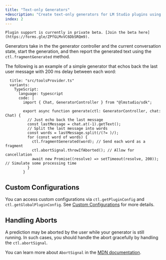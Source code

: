 ```yaml
---
title: "Text-only Generators"
+description: "Create text-only generators for LM Studio plugins using TypeScript"
index: 2
---
```


```lms_private_beta
Plugin support is currently in private beta. [Join the beta here](https://forms.gle/ZPfGLMvVC6DbSRQm9).
```

Generators take in the the generator controller and the current conversation state, start the generation, and then report the generated text using the `ctl.fragmentGenerated` method.

The following is an example of a simple generator that echos back the last user message with 200 ms delay between each word:

```lms_code_snippet
  title: "src/toolsProvider.ts"
  variants:
    TypeScript:
      language: typescript
      code: |
        import { Chat, GeneratorController } from "@lmstudio/sdk";

        export async function generate(ctl: GeneratorController, chat: Chat) {
          // Just echo back the last message
          const lastMessage = chat.at(-1).getText();
          // Split the last message into words
          const words = lastMessage.split(/(?= )/);
          for (const word of words) {
            ctl.fragmentGenerated(word); // Send each word as a fragment
            ctl.abortSignal.throwIfAborted(); // Allow for cancellation
            await new Promise((resolve) => setTimeout(resolve, 200)); // Simulate some processing time
          }
        }
```

## Custom Configurations

You can access custom configurations via `ctl.getPluginConfig` and `ctl.getGlobalPluginConfig`. See [Custom Configurations](./configurations) for more details.

## Handling Aborts

A prediction may be aborted by the user while your generator is still running. In such cases, you should handle the abort gracefully by handling the `ctl.abortSignal`.

You can learn more about `AbortSignal` in the [MDN documentation](https://developer.mozilla.org/en-US/docs/Web/API/AbortSignal).
